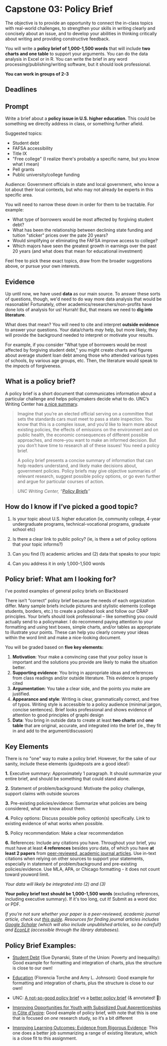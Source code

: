 # Capstone 03: Policy Brief

 

The objective is to provide an opportunity to connect the in-class topics with real-world challenges, to strengthen your skills in writing clearly and concisely about an issue, and to develop your abilities in thinking critically about writing and providing constructive feedback. 

You will write a **policy brief of 1,000-1,500 words** that will include **two charts and one table** to support your arguments. You can do the data analysis in Excel or in R. You can write the brief in any word processing/publishing/writing software, but it should look professional. 

**You can work in groups of 2-3**

## Deadlines



## Prompt 



Write a brief about a **policy issue in U.S. higher education**. This could be something we directly address in class, or something further afield.

Suggested topics: 

- Student debt
- FAFSA accessibility
- Title IX
- "Free college" (I realize there's probably a specific name, but you know what I mean)
- Pell grants
- Public university/college funding

Audience: Government officials in state and local government, who know a lot about their local contexts, but who may not already be experts in this specific area. 



You will need to narrow these down in order for them to be tractable. For example: 

- What type of borrowers would be most affected by forgiving student debt? 
- What has been the relationship between declining state funding and tuition "sticker" prices over the pate 20 years? 
- Would simplifying or eliminating the FAFSA improve access to college? 
- Which majors have seen the greatest growth in earnings over the past 20 years (and what does that mean for educational investment)

Feel free to pick these exact topics, draw from the broader suggestions above, or pursue your own interests.

## Evidence 

Up until now, we have used **data** as our main source. To answer these sorts of questions, though, we'd need to do way more data analysis that would be reasonable! Fortunately, other academics/researchers/non-profits have done lots of analysis for us! Hurrah! But, that means we need to **dig into literature**. 

What does that mean? You will need to cite and interpret **outside evidence** to answer your questions. Your data/charts *may* help, but more likely, they will provide the background needed to interpret or motivate your results. 

For example, if you consider "What type of borrowers would be most affected by forgiving student debt," you might create charts and figures about average student loan debt among those who attended various types of schools, by various age groups, etc. Then, the literature would speak to the *impacts* of forgiveness.



## **What is a policy brief?** 

A policy brief is a short document that communicates information about a particular challenge and helps policymakers decide what to do. UNC’s Writing Center has [a nice summary](https://writingcenter.unc.edu/tips-and-tools/policy-briefs/). 

>  Imagine that you’re an elected official serving on a committee that sets the standards cars must meet to pass a state inspection. You know that this is a complex issue, and you’d like to learn more about existing policies, the effects of emissions on the environment and on public health, the economic consequences of different possible approaches, and more–you want to make an informed decision. But you don’t have time to research all of these issues! You need a policy brief.
>
> A policy brief presents a concise summary of information that can help readers understand, and likely make decisions about, government policies. Policy briefs may give objective summaries of relevant research, suggest possible policy options, or go even further and argue for particular courses of action.
>
> *UNC Writing Center, “*[*Policy Briefs*](https://writingcenter.unc.edu/tips-and-tools/policy-briefs/)*”* 

 

## **How do I know if I’ve picked a good topic?** 

1.  Is your topic about U.S. higher education (ie, community college, 4-year undergraduate programs, technical-vocational programs, graduate school etc)

2. Is there a clear link to public policy? (ie, is there a set of policy options that your topic informs?)
3. Can you find (1) academic articles and (2) data that speaks to your topic
4. Can you address it in only 1,000-1,500 words

 

## **Policy brief: What am I looking for?** 

I’ve posted examples of general policy briefs on Blackboard

There isn’t “correct” policy brief because the needs of each organization differ. Many sample briefs include pictures and stylistic elements (college students, borders, etc.) to create a polished look and follow our CRAP principles. Your briefs should look professional – like something you could actually send to a policymaker. I do recommend paying attention to your formatting and using text boxes, simple charts, and/or tables as appropriate to illustrate your points. These can help you clearly convey your ideas within the word limit and make a nice-looking document. 

You will be graded based on **five key elements:** 

1. **Motivation**: Your make a convincing case that your policy issue is important and the solutions you provide are likely to make the situation better. 
2. **Supporting evidence**: You bring in appropriate ideas and references from class readings and/or outside literature. This evidence is properly cited
3. **Argumentation**: You take a clear side, and the points you make are justified. 
4. **Appearance and style**: Writing is clear, grammatically correct, and free of typos. Writing style is accessible to a policy audience (minimal jargon, concise sentences). Brief looks professional and shows evidence of attention to good principles of graphi design
5. **Data**: You bring in outside data to create at least **two charts** and **one table** that are original, accurate, and integrated into the brief (ie., they fit in and add to the argument/discussion)

 

## **Key Elements**

There is no "one" way to make a policy brief. However, for the sake of our sanity, include these elements (guideposts are a good idea!):

**1.**   Executive summary: Approximately 1 paragraph. It should summarize your entire brief, and should be something that could stand alone.

**2.**   Statement of problem/background: Motivate the policy challenge, support claims with outside sources 

**3.**   Pre-existing policies/evidence: Summarize what policies are being considered, what we know about them.

**4.**   Policy options: Discuss possible policy option(s) specifically. Link to existing evidence of what works when possible. 

**5.**   Policy recommendation: Make a clear recommendation 

**6.**   References: Include any citations you have. Throughout your brief, you must have at least **4 references** besides yoru data, of which you have **at least 2 papers** from <u>peer-reviewed, academic journal articles</u>. Use in-text citations when relying on other sources to support your statements, especially in statement of problem/background and pre-existing policies/evidence. Use MLA, APA, or Chicago formatting - it does not count toward youword limit.

*Your data  will likely be integrated into (2) and (3)*

**Your policy brief text should be 1,000-1,500 words** (excluding references, including executive summary). If it's too long, cut it! Submit as a word doc or PDF.

 *If you’re not sure whether your paper is a peer-reviewed, academic journal article, check out* [*this guide*](https://guides.lib.jjay.cuny.edu/c.php?g=288333&p=1922599)*. Resources for finding journal articles includes* [*Google Scholar*](https://scholar.google.com/) *(which will also include unpublished articles, so be careful!) and* [*EconLit*](http://library.uvm.edu/research/research_databases#LETTER_E) *(accessible through the library databases).* 



 

## **Policy Brief Examples:** 



- [Student Debt](https://inequality.stanford.edu/sites/default/files/Pathways_SOTU_2019_StudentDebt.pdf) (Sue Dynarski, State of the Union: Poverty and Inequality): Good example for formatting and integration of charts, plus the structure is close to our own!

- [Education](https://inequality.stanford.edu/sites/default/files/Pathways_SOTU_2019_Education.pdf) (Florencia Torche and Amy L. Johnson): Good example for formatting and integration of charts, plus the structure is close to our own!
- UNC: [A not-so-good policy brief](https://writingcenter.unc.edu/files/2019/10/policy-brief-not-good.pdf) vs a [better policy brief](https://writingcenter.unc.edu/files/2019/10/policy-brief-better.pdf)  (& annotated! :notebook:)

- [Improving Opportunities for Youth with Subsidized Dual Apprenticeships in Côte d’Ivoire](https://www.poverty-action.org/sites/default/files/publications/CDI-Apprenticeship-Policy-Brief_English.pdf): Good example of policy brief, with note that this is one that is focused on *one* research study, so it’s a bit different 

- [Improving Learning Outcomes: Evidence from Rigorous Evidence](https://www.poverty-action.org/sites/default/files/publications/Improving-Learning-Outcomes-December-2019.pdf): This one does a better job summarizing a range of existing literature, which is a close fit to this assignment. 